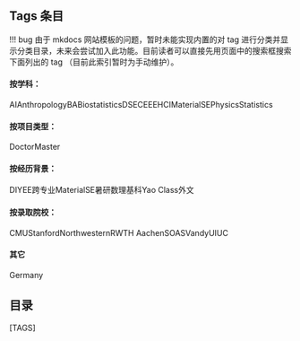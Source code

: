 

<!-- 由于目前真的太乱了，暂时用这种铸币的方式制作一个 tag 目录，以后慢慢研究怎么集成到模板里吧 -->
<!-- 也请添加了tag的作者有空的话维护一下这个目录 -->
## Tags 条目
!!! bug
    由于 mkdocs 网站模板的问题，暂时未能实现内置的对 tag 进行分类并显示分类目录，未来会尝试加入此功能。目前读者可以直接先用页面中的搜索框搜索下面列出的 tag （目前此索引暂时为手动维护）。

#### 按学科：
<span class="md-tag">AI</span><span class="md-tag">Anthropology</span><span class="md-tag">BA</span><span class="md-tag">Biostatistics</span><span class="md-tag">DS</span><span class="md-tag">ECE</span><span class="md-tag">EE</span><span class="md-tag">HCI</span><span class="md-tag">MaterialSE</span><span class="md-tag">Physics</span><span class="md-tag">Statistics</span>

#### 按项目类型：
<span class="md-tag">Doctor</span><span class="md-tag">Master</span>

#### 按经历背景：
<span class="md-tag">DIY</span><span class="md-tag">EE</span><span class="md-tag">跨专业</span><span class="md-tag">MaterialSE</span><span class="md-tag">暑研</span><span class="md-tag">数理基科</span><span class="md-tag">Yao Class</span><span class="md-tag">外文</span>

#### 按录取院校：
<span class="md-tag">CMU</span><span class="md-tag">Stanford</span><span class="md-tag">Northwestern</span><span class="md-tag">RWTH Aachen</span><span class="md-tag">SOAS</span><span class="md-tag">Vandy</span><span class="md-tag">UIUC</span>

#### 其它
<span class="md-tag">Germany</span>

## 目录

[TAGS]

